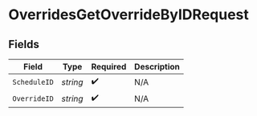 # OverridesGetOverrideByIDRequest


## Fields

| Field              | Type               | Required           | Description        |
| ------------------ | ------------------ | ------------------ | ------------------ |
| `ScheduleID`       | *string*           | :heavy_check_mark: | N/A                |
| `OverrideID`       | *string*           | :heavy_check_mark: | N/A                |